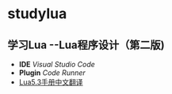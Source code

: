 # studylua
## 学习Lua --Lua程序设计（第二版)
 - **IDE**        *Visual Studio Code*
 - **Plugin**      *Code Runner*
 - [Lua5.3手册中文翻译](http://cloudwu.github.io/lua53doc/) 
